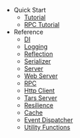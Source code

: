 * Quick Start
  - [Tutorial](tutorial.md)
  - [RPC Tutorial](rpc-tutorial.md)
* Reference
  - [DI](di.md)
  - [Logging](logger.md)
  - [Reflection](reflection.md)
  - [Serializer](serializer.md)
  - [Server](swoole.md)
  - [Web Server](web.md)
  - [RPC](rpc.md)
  - [Http Client](http-client.md)
  - [Tars Server](tars.md)
  - [Resilience](resilience.md)
  - [Cache](cache.md)
  - [Event Dispatcher](event.md)
  - [Utility Functions](helper.md)
